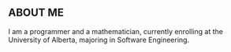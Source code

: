 <h2>ABOUT ME</h2>
I am a programmer and a mathematician, currently enrolling at the University of Alberta, majoring in Software Engineering. 
